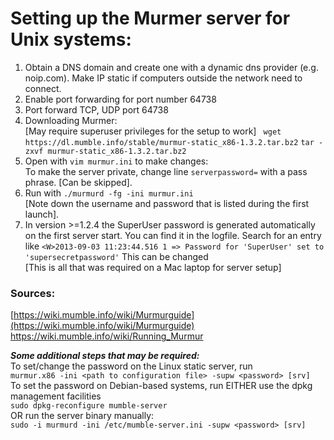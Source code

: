 # Setting up the Murmer server for Unix systems:

1.  Obtain a DNS domain and create one with a dynamic dns provider (e.g. noip.com). Make IP static if computers outside the network need to connect.
1. Enable port forwarding for port number 64738
1. Port forward TCP, UDP port 64738 
2. Downloading Murmer:<br> 
	[May require superuser privileges for the setup to work]
	 ` wget https://dl.mumble.info/stable/murmur-static_x86-1.3.2.tar.bz2`
	`tar -zxvf murmur-static_x86-1.3.2.tar.bz2`
1.  Open with `vim murmur.ini` to make changes: <br>
	To make the server private, change line 	`serverpassword=` with a pass phrase. [Can be skipped].
3. Run with `./murmurd -fg -ini murmur.ini` <br>
 [Note down the username and password that is listed during the first launch].  
1. In version >=1.2.4 the SuperUser password is generated automatically on the first server start. You can find it in the logfile. Search for an entry like 	`<W>2013-09-03 11:23:44.516 1 => Password for 'SuperUser' set to 'supersecretpassword'` 
This can be changed <br>
[This is all that was required on a Mac laptop for server setup]

### Sources:
[https://wiki.mumble.info/wiki/Murmurguide](https://wiki.mumble.info/wiki/Murmurguide)
[https://wiki.mumble.info/wiki/Running_Murmur
](https://wiki.mumble.info/wiki/Running_Murmur)


***Some additional steps that may be required: <br>***
To set/change the password on the Linux static server, run <br> 
	`murmur.x86 -ini <path to configuration file> -supw <password> [srv]`	
To set the password on Debian-based systems, run EITHER use the dpkg management facilities <br>
 	`sudo dpkg-reconfigure mumble-server` <br>
 OR run the server binary manually: <br>
 	`sudo -i murmurd -ini /etc/mumble-server.ini -supw <password> [srv]`
 
